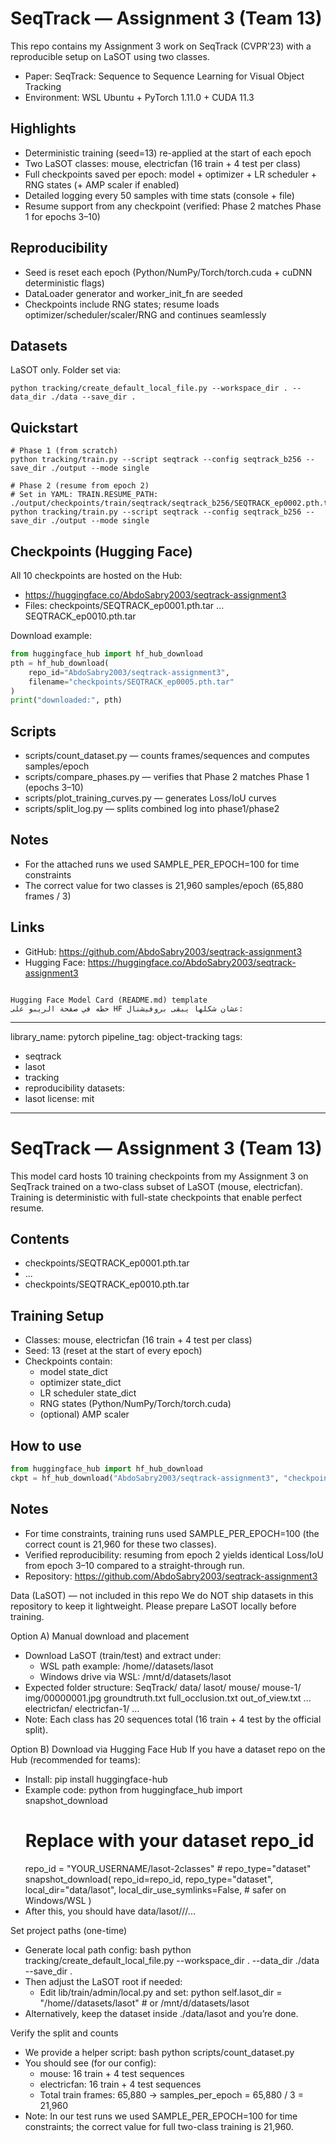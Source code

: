 # SeqTrack — Assignment 3 (Team 13)

This repo contains my Assignment 3 work on SeqTrack (CVPR'23) with a reproducible setup on LaSOT using two classes.

- Paper: SeqTrack: Sequence to Sequence Learning for Visual Object Tracking
- Environment: WSL Ubuntu + PyTorch 1.11.0 + CUDA 11.3

## Highlights
- Deterministic training (seed=13) re-applied at the start of each epoch
- Two LaSOT classes: mouse, electricfan (16 train + 4 test per class)
- Full checkpoints saved per epoch: model + optimizer + LR scheduler + RNG states (+ AMP scaler if enabled)
- Detailed logging every 50 samples with time stats (console + file)
- Resume support from any checkpoint (verified: Phase 2 matches Phase 1 for epochs 3–10)

## Reproducibility
- Seed is reset each epoch (Python/NumPy/Torch/torch.cuda + cuDNN deterministic flags)
- DataLoader generator and worker_init_fn are seeded
- Checkpoints include RNG states; resume loads optimizer/scheduler/scaler/RNG and continues seamlessly

## Datasets
LaSOT only. Folder set via:
```
python tracking/create_default_local_file.py --workspace_dir . --data_dir ./data --save_dir .
```

## Quickstart
```
# Phase 1 (from scratch)
python tracking/train.py --script seqtrack --config seqtrack_b256 --save_dir ./output --mode single

# Phase 2 (resume from epoch 2)
# Set in YAML: TRAIN.RESUME_PATH: ./output/checkpoints/train/seqtrack/seqtrack_b256/SEQTRACK_ep0002.pth.tar
python tracking/train.py --script seqtrack --config seqtrack_b256 --save_dir ./output --mode single
```

## Checkpoints (Hugging Face)
All 10 checkpoints are hosted on the Hub:
- https://huggingface.co/AbdoSabry2003/seqtrack-assignment3
- Files: checkpoints/SEQTRACK_ep0001.pth.tar ... SEQTRACK_ep0010.pth.tar

Download example:
```python
from huggingface_hub import hf_hub_download
pth = hf_hub_download(
    repo_id="AbdoSabry2003/seqtrack-assignment3",
    filename="checkpoints/SEQTRACK_ep0005.pth.tar"
)
print("downloaded:", pth)
```

## Scripts
- scripts/count_dataset.py — counts frames/sequences and computes samples/epoch
- scripts/compare_phases.py — verifies that Phase 2 matches Phase 1 (epochs 3–10)
- scripts/plot_training_curves.py — generates Loss/IoU curves
- scripts/split_log.py — splits combined log into phase1/phase2

## Notes
- For the attached runs we used SAMPLE_PER_EPOCH=100 for time constraints
- The correct value for two classes is 21,960 samples/epoch (65,880 frames / 3)

## Links
- GitHub: https://github.com/AbdoSabry2003/seqtrack-assignment3
- Hugging Face: https://huggingface.co/AbdoSabry2003/seqtrack-assignment3
```

Hugging Face Model Card (README.md) template
حطه في صفحة الريبو على HF عشان شكلها يبقى بروفيشنال:

```
---
library_name: pytorch
pipeline_tag: object-tracking
tags:
  - seqtrack
  - lasot
  - tracking
  - reproducibility
datasets:
  - lasot
license: mit
---

# SeqTrack — Assignment 3 (Team 13)

This model card hosts 10 training checkpoints from my Assignment 3 on SeqTrack trained on a two-class subset of LaSOT (mouse, electricfan). Training is deterministic with full-state checkpoints that enable perfect resume.

## Contents
- checkpoints/SEQTRACK_ep0001.pth.tar
- ...
- checkpoints/SEQTRACK_ep0010.pth.tar

## Training Setup
- Classes: mouse, electricfan (16 train + 4 test per class)
- Seed: 13 (reset at the start of every epoch)
- Checkpoints contain:
  - model state_dict
  - optimizer state_dict
  - LR scheduler state_dict
  - RNG states (Python/NumPy/Torch/torch.cuda)
  - (optional) AMP scaler

## How to use
```python
from huggingface_hub import hf_hub_download
ckpt = hf_hub_download("AbdoSabry2003/seqtrack-assignment3", "checkpoints/SEQTRACK_ep0008.pth.tar")
```

## Notes
- For time constraints, training runs used SAMPLE_PER_EPOCH=100 (the correct count is 21,960 for these two classes).
- Verified reproducibility: resuming from epoch 2 yields identical Loss/IoU from epoch 3–10 compared to a straight-through run.
- Repository: https://github.com/AbdoSabry2003/seqtrack-assignment3

Data (LaSOT) — not included in this repo
We do NOT ship datasets in this repository to keep it lightweight. Please prepare LaSOT locally before training.

Option A) Manual download and placement
- Download LaSOT (train/test) and extract under:
  - WSL path example: /home/<user>/datasets/lasot
  - Windows drive via WSL: /mnt/d/datasets/lasot
- Expected folder structure:
  SeqTrack/
    data/
      lasot/
        mouse/
          mouse-1/
            img/00000001.jpg
            groundtruth.txt
            full_occlusion.txt
            out_of_view.txt
          ...
        electricfan/
          electricfan-1/
          ...
- Note: Each class has 20 sequences total (16 train + 4 test by the official split).

Option B) Download via Hugging Face Hub
If you have a dataset repo on the Hub (recommended for teams):
- Install: pip install huggingface-hub
- Example code:
  python
  from huggingface_hub import snapshot_download
  # Replace with your dataset repo_id
  repo_id = "YOUR_USERNAME/lasot-2classes"  # repo_type="dataset"
  snapshot_download(
      repo_id=repo_id,
      repo_type="dataset",
      local_dir="data/lasot",
      local_dir_use_symlinks=False,  # safer on Windows/WSL
  )
- After this, you should have data/lasot/<class>/<class-id>/...

Set project paths (one-time)
- Generate local path config:
  bash
  python tracking/create_default_local_file.py --workspace_dir . --data_dir ./data --save_dir .
- Then adjust the LaSOT root if needed:
  - Edit lib/train/admin/local.py and set:
    python
    self.lasot_dir = "/home/<user>/datasets/lasot"  # or /mnt/d/datasets/lasot
- Alternatively, keep the dataset inside ./data/lasot and you’re done.

Verify the split and counts
- We provide a helper script:
  bash
  python scripts/count_dataset.py
- You should see (for our config):
  - mouse: 16 train + 4 test sequences
  - electricfan: 16 train + 4 test sequences
  - Total train frames: 65,880 → samples_per_epoch = 65,880 / 3 = 21,960
- Note: In our test runs we used SAMPLE_PER_EPOCH=100 for time constraints; the correct value for full two-class training is 21,960.
